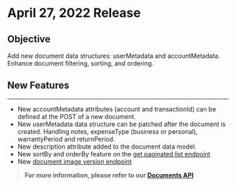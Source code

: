 # April 27, 2022 Release

## Objective

Add new document data structures: userMetadata and accountMetadata.
Enhance document filtering, sorting, and ordering.

## New Features
--------------------
- New accountMetadata attributes (account and transactionId) can be defined at the POST of a new document.
- New userMetadata data structure can be patched after the document is created. Handling notes, expenseType (business or personal), warrantyPeriod and returnPeriod.
- New description attribute added to the document data model.
- New sortBy and orderBy feature on the [get paginated list endpoint](https://docs.getsensibill.com/docs/V2/b3A6Mjg0MjczODQ-returns-a-paginated-list-of-documents-from-a-user)
- New [document image version endpoint](https://docs.getsensibill.com/docs/V2/b3A6NTU2NzYyNjA-get-an-image-version-of-the-document)

> **For more information, please refer to our [Documents API](https://docs.getsensibill.com/docs/V2/ZG9jOjQ2NDA2-introduction)**


